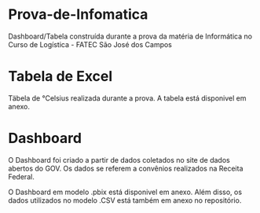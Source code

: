 # Prova-de-Infomatica
Dashboard/Tabela construída durante a prova da matéria de Informática no Curso de Logística - FATEC São José dos Campos 


# Tabela de Excel
Täbela de °Celsius realizada durante a prova. A tabela está disponivel em anexo.

# Dashboard
O Dashboard foi criado a partir de dados coletados no site de dados abertos do GOV. Os dados se referem a convênios realizados na Receita Federal.

O Dashboard em modelo .pbix está disponivel em anexo. Além disso, os dados utilizados no modelo .CSV está também em anexo no repositório.
